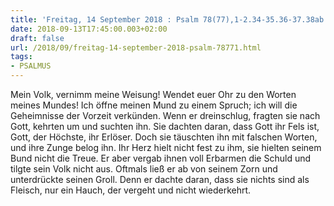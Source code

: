 ```yaml
---
title: 'Freitag, 14 September 2018 : Psalm 78(77),1-2.34-35.36-37.38ab.39.'
date: 2018-09-13T17:45:00.003+02:00
draft: false
url: /2018/09/freitag-14-september-2018-psalm-78771.html
tags: 
- PSALMUS
---
```


Mein Volk, vernimm meine Weisung! Wendet euer Ohr zu den Worten meines Mundes! Ich öffne meinen Mund zu einem Spruch; ich will die Geheimnisse der Vorzeit verkünden. Wenn er dreinschlug, fragten sie nach Gott, kehrten um und suchten ihn. Sie dachten daran, dass Gott ihr Fels ist, Gott, der Höchste, ihr Erlöser. Doch sie täuschten ihn mit falschen Worten, und ihre Zunge belog ihn. Ihr Herz hielt nicht fest zu ihm, sie hielten seinem Bund nicht die Treue. Er aber vergab ihnen voll Erbarmen die Schuld und tilgte sein Volk nicht aus. Oftmals ließ er ab von seinem Zorn und unterdrückte seinen Groll. Denn er dachte daran, dass sie nichts sind als Fleisch, nur ein Hauch, der vergeht und nicht wiederkehrt.